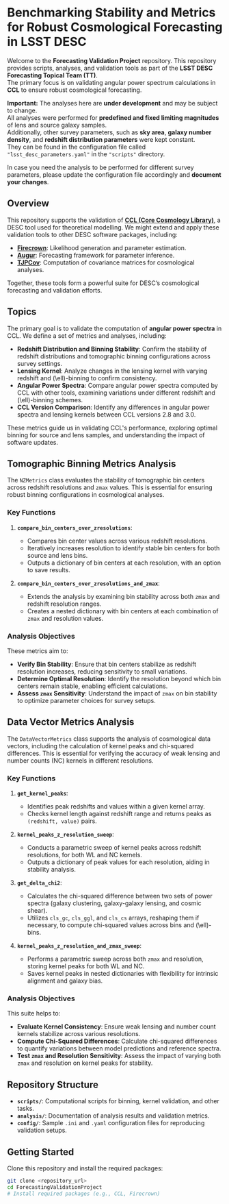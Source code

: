 # Benchmarking Stability and Metrics for Robust Cosmological Forecasting in LSST DESC

Welcome to the **Forecasting Validation Project** repository. This repository provides scripts, analyses, and validation tools as part of the **LSST DESC Forecasting Topical Team (TT)**.  
The primary focus is on validating angular power spectrum calculations in **CCL** to ensure robust cosmological forecasting.

**Important:** The analyses here are **under development** and may be subject to change.  
All analyses were performed for **predefined and fixed limiting magnitudes** of lens and source galaxy samples.  
Additionally, other survey parameters, such as **sky area**, **galaxy number density**, and **redshift distribution parameters** were kept constant.  
They can be found in the configuration file called `"lsst_desc_parameters.yaml"` in the `"scripts"` directory.

In case you need the analysis to be performed for different survey parameters, please update the configuration file accordingly and **document your changes**.

## Overview

This repository supports the validation of **[CCL (Core Cosmology Library)](https://github.com/LSSTDESC/CCL)**, a DESC tool used for theoretical modelling. We might extend and apply these validation tools to other DESC software packages, including:
- **[Firecrown](https://github.com/LSSTDESC/firecrown)**: Likelihood generation and parameter estimation.
- **[Augur](https://github.com/LSSTDESC/augur)**: Forecasting framework for parameter inference.
- **[TJPCov](https://github.com/LSSTDESC/TJPCov)**: Computation of covariance matrices for cosmological analyses.

Together, these tools form a powerful suite for DESC’s cosmological forecasting and validation efforts.

## Topics

The primary goal is to validate the computation of **angular power spectra** in CCL. We define a set of metrics and analyses, including:
- **Redshift Distribution and Binning Stability**: Confirm the stability of redshift distributions and tomographic binning configurations across survey settings.
- **Lensing Kernel**: Analyze changes in the lensing kernel with varying redshift and \(\ell\)-binning to confirm consistency.
- **Angular Power Spectra**: Compare angular power spectra computed by CCL with other tools, examining variations under different redshift and \(\ell\)-binning schemes.
- **CCL Version Comparison**: Identify any differences in angular power spectra and lensing kernels between CCL versions 2.8 and 3.0.

These metrics guide us in validating CCL's performance, exploring optimal binning for source and lens samples, and understanding the impact of software updates.

## Tomographic Binning Metrics Analysis

The `NZMetrics` class evaluates the stability of tomographic bin centers across redshift resolutions and `zmax` values. This is essential for ensuring robust binning configurations in cosmological analyses.

### Key Functions
1. **`compare_bin_centers_over_zresolutions`**: 
   - Compares bin center values across various redshift resolutions.
   - Iteratively increases resolution to identify stable bin centers for both source and lens bins.
   - Outputs a dictionary of bin centers at each resolution, with an option to save results.

2. **`compare_bin_centers_over_zresolutions_and_zmax`**: 
   - Extends the analysis by examining bin stability across both `zmax` and redshift resolution ranges.
   - Creates a nested dictionary with bin centers at each combination of `zmax` and resolution values.

### Analysis Objectives
These metrics aim to:
- **Verify Bin Stability**: Ensure that bin centers stabilize as redshift resolution increases, reducing sensitivity to small variations.
- **Determine Optimal Resolution**: Identify the resolution beyond which bin centers remain stable, enabling efficient calculations.
- **Assess `zmax` Sensitivity**: Understand the impact of `zmax` on bin stability to optimize parameter choices for survey setups.

## Data Vector Metrics Analysis

The `DataVectorMetrics` class supports the analysis of cosmological data vectors, including the calculation of kernel peaks and chi-squared differences. This is essential for verifying the accuracy of weak lensing and number counts (NC) kernels in different resolutions.

### Key Functions

1. **`get_kernel_peaks`**:
   - Identifies peak redshifts and values within a given kernel array.
   - Checks kernel length against redshift range and returns peaks as `(redshift, value)` pairs.

2. **`kernel_peaks_z_resolution_sweep`**:
   - Conducts a parametric sweep of kernel peaks across redshift resolutions, for both WL and NC kernels.
   - Outputs a dictionary of peak values for each resolution, aiding in stability analysis.

3. **`get_delta_chi2`**:
   - Calculates the chi-squared difference between two sets of power spectra (galaxy clustering, galaxy-galaxy lensing, and cosmic shear).
   - Utilizes `cls_gc`, `cls_ggl`, and `cls_cs` arrays, reshaping them if necessary, to compute chi-squared values across bins and \(\ell\)-bins.

4. **`kernel_peaks_z_resolution_and_zmax_sweep`**:
   - Performs a parametric sweep across both `zmax` and resolution, storing kernel peaks for both WL and NC.
   - Saves kernel peaks in nested dictionaries with flexibility for intrinsic alignment and galaxy bias.

### Analysis Objectives
This suite helps to:
- **Evaluate Kernel Consistency**: Ensure weak lensing and number count kernels stabilize across various resolutions.
- **Compute Chi-Squared Differences**: Calculate chi-squared differences to quantify variations between model predictions and reference spectra.
- **Test `zmax` and Resolution Sensitivity**: Assess the impact of varying both `zmax` and resolution on kernel peaks for stability.

## Repository Structure

- **`scripts/`**: Computational scripts for binning, kernel validation, and other tasks.
- **`analysis/`**: Documentation of analysis results and validation metrics.
- **`config/`**: Sample `.ini` and `.yaml` configuration files for reproducing validation setups.

## Getting Started

Clone this repository and install the required packages:

```bash
git clone <repository_url>
cd ForecastingValidationProject
# Install required packages (e.g., CCL, Firecrown)
